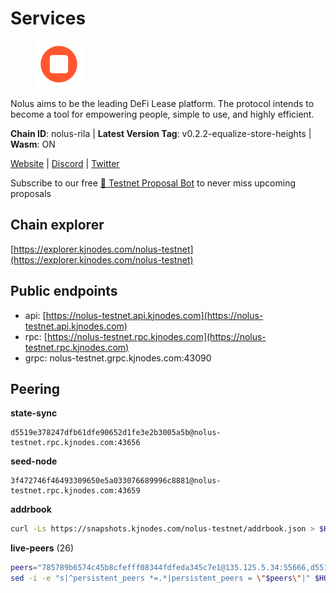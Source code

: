 # Services

<figure><img src="https://raw.githubusercontent.com/kj89/cosmos-images/main/logos/nolus.png" alt=""><figcaption></figcaption></figure>

Nolus aims to be the leading DeFi Lease platform. The protocol  intends to become a tool for empowering people, simple to use, and highly efficient.

**Chain ID**: nolus-rila | **Latest Version Tag**: v0.2.2-equalize-store-heights | **Wasm**: ON

[Website](https://www.nolus.io) | [Discord](https://discord.gg/nolus-protocol) | [Twitter](https://twitter.com/NolusProtocol)



Subscribe to our free [🤖 Testnet Proposal Bot](https://t.me/kjnodes_testnet_proposal_bot) to never miss upcoming proposals


## Chain explorer
[https://explorer.kjnodes.com/nolus-testnet](https://explorer.kjnodes.com/nolus-testnet)

## Public endpoints

* api: [https://nolus-testnet.api.kjnodes.com](https://nolus-testnet.api.kjnodes.com)
* rpc: [https://nolus-testnet.rpc.kjnodes.com](https://nolus-testnet.rpc.kjnodes.com)
* grpc: nolus-testnet.grpc.kjnodes.com:43090

## Peering

**state-sync**

```text
d5519e378247dfb61dfe90652d1fe3e2b3005a5b@nolus-testnet.rpc.kjnodes.com:43656
```

**seed-node**

```text
3f472746f46493309650e5a033076689996c8881@nolus-testnet.rpc.kjnodes.com:43659
```

**addrbook**
```bash
curl -Ls https://snapshots.kjnodes.com/nolus-testnet/addrbook.json > $HOME/.nolus/config/addrbook.json
```

**live-peers** (26)
```bash
peers="785789b6574c45b8cfefff08344fdfeda345c7e1@135.125.5.34:55666,d5519e378247dfb61dfe90652d1fe3e2b3005a5b@65.109.68.190:43656,5c2a752c9b1952dbed075c56c600c3a79b58c395@195.3.220.135:27016,2e80da0046dd3f2205a207dd435b6c9b0f9bfc04@65.109.93.152:27656,2e146ac9281e3797cbe1ad053e5ce6046b972c15@65.109.140.29:37656,d71f6a702561b08023810464a96668045dbabd9e@95.214.55.25:26656,03ec7af23216082eeccc690b7bdcbe497bf2dcf8@136.243.88.91:9000,6c7df995fc208bf1e46b247eea141923868d9452@185.144.99.9:26656,8b0b427b4567a7a66f05fab1146ee97b52ad7958@93.189.30.119:26656,2ecc48753d6f60a5556d917086f11ea34e18914d@84.46.252.48:26656,fcb82df30d2056c3af024fb389e173d683fe8229@65.108.105.48:19756,65cc76edf50ee3cf7a93539f39067d1ed6be1e6d@65.108.224.156:26656,55efbf3711e104ada09b4dadba5890ea2a96d4b7@65.109.116.204:20756,1d560eb80e578546285871dc31a8e58828635c0e@65.109.65.163:20756,2c0ff6e5f30189559ad336a1eb17ae48fcacc8ee@95.216.14.58:61456,4aaa12410714e59a6d9af52ae0cf95c6e42af0ba@65.108.199.120:61456,acd39ab5b00e5611df296b2e6fb4f6a44a32513f@23.88.5.169:21656,e6b3d520d342782129689d5f9aee6c8f12933a61@51.89.7.235:26649,646d17dc6126bfe79eaeb2b95964323f198c9d3c@65.109.53.60:28656,e6e48680fa62c03bed242c52eb21d3cbe44a6752@46.8.210.144:26856,79eea22837193c2b8e4d9ad1c633486f30faaa1c@144.76.27.79:56656,38e75806248cd215e1e71d94e3db8c08bcf87702@95.214.55.138:27656,15cd61c8528611d1192ee06578cd6f5054645a0e@46.101.115.206:55666,0760923eff6e1e890a55e3c3d6b1330d60c2f870@185.246.86.152:26656,c2e461ef97ce664bc1e91ea95ecaa8766f58ce88@65.109.116.110:26656,a12f0c225332ab006fbc46d58706669bf44f52e0@113.176.160.117:26656"
sed -i -e "s|^persistent_peers *=.*|persistent_peers = \"$peers\"|" $HOME/.nolus/config/config.toml
```

